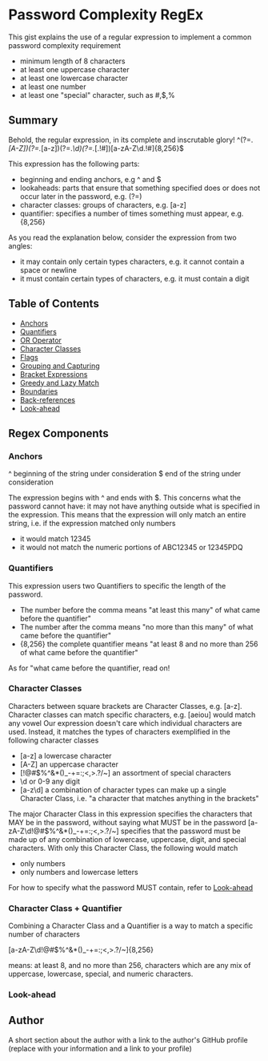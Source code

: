 # Password Complexity RegEx

This gist explains the use of a regular expression to implement a common password complexity requirement
- minimum length of 8 characters
- at least one uppercase character
- at least one lowercase character
- at least one number
- at least one "special" character, such as #,$,%

## Summary

Behold, the regular expression, in its complete and inscrutable glory!
^(?=.*[A-Z])(?=.*[a-z])(?=.*\d)(?=.*[.!#])[a-zA-Z\d.!#]{8,256}$

This expression has the following parts:
- beginning and ending anchors, e.g ^ and $
- lookaheads: parts that ensure that something specified does or does not occur later in the password, e.g. (?=)
- character classes: groups of characters, e.g. [a-z]
- quantifier: specifies a number of times something must appear, e.g. {8,256}

As you read the explanation below, consider the expression from two angles:
- it may contain only certain types characters, e.g. it cannot contain a space or newline
- it must contain certain types of characters, e.g. it must contain a digit

## Table of Contents

- [Anchors](#anchors)
- [Quantifiers](#quantifiers)
- [OR Operator](#or-operator)
- [Character Classes](#character-classes)
- [Flags](#flags)
- [Grouping and Capturing](#grouping-and-capturing)
- [Bracket Expressions](#bracket-expressions)
- [Greedy and Lazy Match](#greedy-and-lazy-match)
- [Boundaries](#boundaries)
- [Back-references](#back-references)
- [Look-ahead](#look-ahead)

## Regex Components

### Anchors
^ beginning of the string under consideration
$ end of the string under consideration

The expression begins with ^ and ends with $. This concerns what the password cannot have: it may not have anything outside what is specified in the expression. This means that the expression will only match an entire string, i.e. if the expression matched only numbers
- it would match 12345 
- it would not match the numeric portions of ABC12345 or 12345PDQ

### Quantifiers

This expression users two Quantifiers to specific the length of the password.
- The number before the comma means "at least this many" of what came before the quantifier"
- The number after the comma means "no more than this many" of what came before the quantifier"
- {8,256} the complete quantifier means "at least 8 and no more than 256 of what came before the quantifier"

As for "what came before the quantifier, read on!

### Character Classes
Characters between square brackets are Character Classes, e.g. [a-z].
Character classes can match specific characters, e.g. [aeiou] would match any vowel
Our expression doesn't care which individual characters are used. Instead, it matches the types of characters exemplified in the following character classes
- [a-z] a lowercase character
- [A-Z] an uppercase character
- [!@#$%^&*()_-+=:;<,>.?/~] an assortment of special characters
- \d or 0-9 any digit
- [a-z\d] a combination of character types can make up a single Character Class, i.e. "a character that matches anything in the brackets"

The major Character Class in this expression specifies the characters that MAY be in the password, without saying what MUST be in the password
[a-zA-Z\d!@#$%^&*()_-+=:;<,>.?/~]
specifies that the password must be made up of any combination of lowercase, uppercase, digit, and special characters. With only this Character Class, the following would match
- only numbers
- only numbers and lowercase letters

For how to specify what the password MUST contain, refer to [Look-ahead](#look-ahead)

### Character Class + Quantifier
Combining a Character Class and a Quantifier is a way to match a specific number of characters

[a-zA-Z\d!@#$%^&*()_-+=:;<,>.?/~]{8,256}

means: at least 8, and no more than 256, characters which are any mix of uppercase, lowercase, special, and numeric characters. 

### Look-ahead

## Author

A short section about the author with a link to the author's GitHub profile (replace with your information and a link to your profile)
